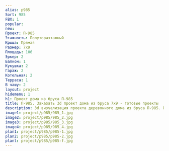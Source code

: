 ```yaml
---
alias: p985
Sort: 985
FBX: 1
popular: 
new: 
Проект: П-985
Этажность: Полутораэтажный
Крыша: Прямая
Размер: 7х9
Площадь: 106
Эркер: 2
Балкон: 1
Кукушка: 2
Гараж: 2
Котельная: 2
Терраса: 1
В чашу: 2
layout: project
hidemenu: 1
h1: Проект дома из бруса П-985
title: П-985. Заказать 3d проект дома из бруса 7х9 - готовые проекты
description: 3d визуализация проекта деревянного дома из бруса П-985. Площадь 106 м2, размер 7х9. Вы можете внести любые изменения в проект.
image1: project/p985/985_1.jpg
image2: project/p985/985_2.jpg
image3: project/p985/985_3.jpg
image4: project/p985/985_4.jpg
plan1: project/p985/p985-1.jpg
plan2: project/p985/p985-2.jpg
planl: project/p985/p985-f.jpg
---
```

